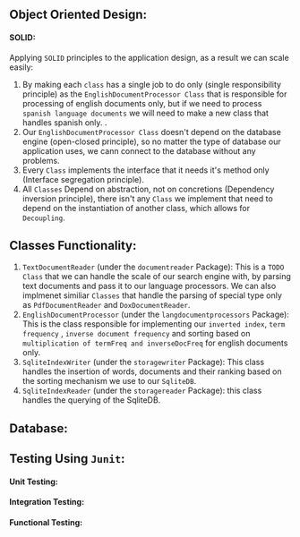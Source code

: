 ## Object Oriented Design:

#### SOLID:
Applying `SOLID` principles to the application design, as a result we can scale easily:
1. By making each `class` has a single job to do only (single responsibility principle) as the `EnglishDocumentProcessor Class` that is responsible for processing of english documents only, but if we need to process `spanish language documents` we will need to make a new class that handles spanish only. .
2. Our `EnglishDocumentProcessor Class` doesn't depend on the database engine (open-closed principle), so no matter the type of database our application uses, we cann connect to the database without any problems.
3. Every `Class` implements the interface that it needs it's method only (Interface segregation principle).
4. All `Classes` Depend on abstraction, not on concretions (Dependency inversion principle), there isn't any `Class` we implement that need to depend on the instantiation of another class, which allows for `Decoupling`.

## Classes Functionality:
1. `TextDocumentReader` (under the `documentreader` Package): This is a `TODO Class` that we can handle the scale of our search engine with, by parsing text documents and pass it to our language processors. We can also implmenet similiar `Classes` that handle the parsing of special type only as `PdfDocumentReader` and `DoxDocumentReader`.
2. `EnglishDocumentProcessor` (under the `langdocumentprocessors` Package): This is the class responsible for implementing our `inverted index`, `term frequency` , `inverse document frequency` and sorting based on `multiplication of termFreq and inverseDocFreq` for english documents only.
3. `SqliteIndexWriter` (under the `storagewriter` Package): This class handles the insertion of words, documents and their ranking based on the sorting mechanism we use to our `SqliteDB`.
4. `SqliteIndexReader` (under the `storagereader` Package): this class handles the querying of the SqliteDB.

## Database:


## Testing Using `Junit`:

#### Unit Testing:

#### Integration Testing:

#### Functional Testing:
